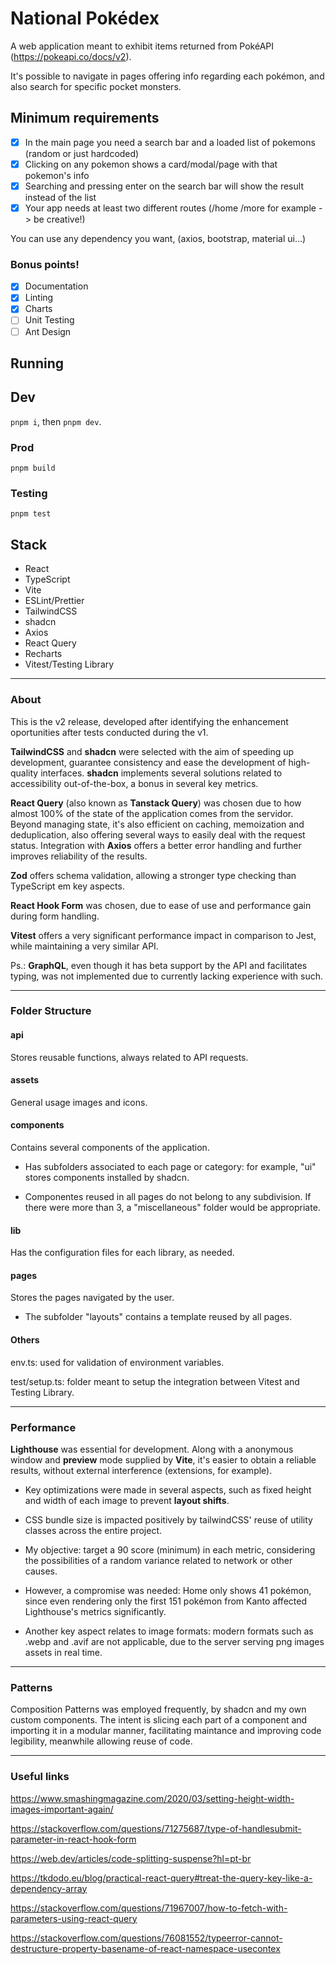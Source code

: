# National Pokédex

A web application meant to exhibit items returned from PokéAPI (https://pokeapi.co/docs/v2).

It's possible to navigate in pages offering info regarding each pokémon, and also search for specific pocket monsters.

## Minimum requirements

- [x] In the main page you need a search bar and a loaded list of pokemons (random or just hardcoded)
- [x] Clicking on any pokemon shows a card/modal/page with that pokemon's info
- [x] Searching and pressing enter on the search bar will show the result instead of the list
- [x] Your app needs at least two different routes (/home /more for example -> be creative!)

You can use any dependency you want, (axios, bootstrap, material ui...)

### Bonus points!

- [x] Documentation
- [x] Linting
- [x] Charts
- [ ] Unit Testing
- [ ] Ant Design

## Running

## Dev

`pnpm i`, then `pnpm dev`.

### Prod

`pnpm build`

### Testing

`pnpm test`

## Stack

- React
- TypeScript
- Vite
- ESLint/Prettier
- TailwindCSS
- shadcn
- Axios
- React Query
- Recharts
- Vitest/Testing Library

---

### About

This is the v2 release, developed after identifying the enhancement oportunities after tests conducted during the v1.

**TailwindCSS** and **shadcn** were selected with the aim of speeding up development, guarantee consistency and ease the development of high-quality interfaces. **shadcn** implements several solutions related to accessibility out-of-the-box, a bonus in several key metrics.

**React Query** (also known as **Tanstack Query**) was chosen due to how almost 100% of the state of the application comes from the servidor. Beyond managing state, it's also efficient on caching, memoization and deduplication, also offering several ways to easily deal with the request status. Integration with **Axios** offers a better error handling and further improves reliability of the results.

**Zod** offers schema validation, allowing a stronger type checking than TypeScript em key aspects.

**React Hook Form** was chosen, due to ease of use and performance gain during form handling.

**Vitest** offers a very significant performance impact in comparison to Jest, while maintaining a very similar API.

Ps.: **GraphQL**, even though it has beta support by the API and facilitates typing, was not implemented due to currently lacking experience with such.

---

### Folder Structure

#### api

Stores reusable functions, always related to API requests.

#### assets

General usage images and icons.

#### components

Contains several components of the application.

- Has subfolders associated to each page or category: for example, "ui" stores components installed by shadcn.

- Componentes reused in all pages do not belong to any subdivision. If there were more than 3, a "miscellaneous" folder would be appropriate.

#### lib

Has the configuration files for each library, as needed.

#### pages

Stores the pages navigated by the user.

- The subfolder "layouts" contains a template reused by all pages.

#### Others

env.ts: used for validation of environment variables.

test/setup.ts: folder meant to setup the integration between Vitest and Testing Library.

---

### Performance

**Lighthouse** was essential for development. Along with a anonymous window and **preview** mode supplied by **Vite**, it's easier to obtain a reliable results, without external interference (extensions, for example).

- Key optimizations were made in several aspects, such as fixed height and width of each image to prevent **layout shifts**.

- CSS bundle size is impacted positively by tailwindCSS' reuse of utility classes across the entire project.

- My objective: target a 90 score (minimum) in each metric, considering the possibilities of a random variance related to network or other causes.

- However, a compromise was needed: Home only shows 41 pokémon, since even rendering only the first 151 pokémon from Kanto affected Lighthouse's metrics significantly.

- Another key aspect relates to image formats: modern formats such as .webp and .avif are not applicable, due to the server serving png images assets in real time.

---

### Patterns

Composition Patterns was employed frequently, by shadcn and my own custom components. The intent is slicing each part of a component and importing it in a modular manner, facilitating maintance and improving code legibility, meanwhile allowing reuse of code.

---

### Useful links

https://www.smashingmagazine.com/2020/03/setting-height-width-images-important-again/

https://stackoverflow.com/questions/71275687/type-of-handlesubmit-parameter-in-react-hook-form

https://web.dev/articles/code-splitting-suspense?hl=pt-br

https://tkdodo.eu/blog/practical-react-query#treat-the-query-key-like-a-dependency-array

https://stackoverflow.com/questions/71967007/how-to-fetch-with-parameters-using-react-query

https://stackoverflow.com/questions/76081552/typeerror-cannot-destructure-property-basename-of-react-namespace-usecontex
